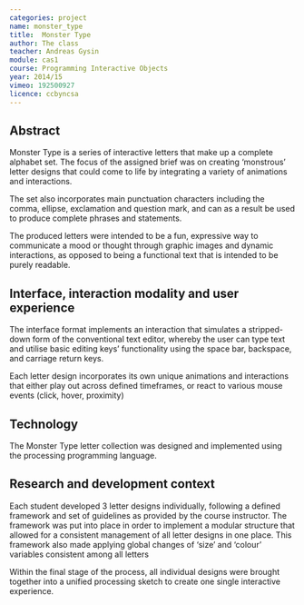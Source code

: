```yaml
---
categories: project
name: monster_type
title:  Monster Type
author: The class
teacher: Andreas Gysin
module: cas1
course: Programming Interactive Objects
year: 2014/15
vimeo: 192500927
licence: ccbyncsa
---
```

## Abstract

Monster Type is a series of interactive letters that make up a complete alphabet set. The focus of the assigned brief was on creating ‘monstrous’ letter designs that could come to life by integrating a variety of animations and interactions. 

The set also incorporates main punctuation characters including the comma, ellipse, exclamation and question mark, and can as a result be used to produce complete phrases and statements. 

The produced letters were intended to be a fun, expressive way to communicate a mood or thought through graphic images and dynamic interactions, as opposed to being a functional text that is intended to be purely readable.


## Interface, interaction modality and user experience	

The interface format implements an interaction that simulates a stripped-down form of the conventional text editor, whereby the user can type text and utilise basic editing keys’ functionality using the space bar, backspace, and carriage return keys.

Each letter design incorporates its own unique animations and interactions that either play out across defined timeframes, or react to various mouse events (click, hover, proximity)


## Technology	

The Monster Type letter collection was designed and implemented using the processing programming language. 


## Research and development context

Each student developed 3 letter designs individually, following a defined framework and set of guidelines as provided by the course instructor. The framework was put into place in order to implement a modular structure that allowed for a consistent management of all letter designs in one place. This framework also made applying global changes of ‘size’ and ‘colour’ variables consistent among all letters

Within the final stage of the process, all individual designs were brought together into a unified processing sketch to create one single interactive experience.
